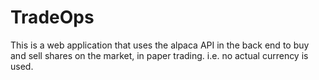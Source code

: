 # TradeOps

This is a web application that uses the alpaca API in the back end to buy and sell shares on the market, in paper trading. i.e. no actual currency is used. 
